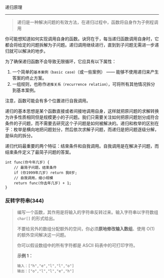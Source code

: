  递归原理

------

> 递归是一种解决问题的有效方法，在递归过程中，函数将自身作为子例程调用

你可能想知道如何实现调用自身的函数。诀窍在于，每当递归函数调用自身时，它都会将给定的问题拆解为子问题。递归调用继续进行，直到到子问题无需进一步递归就可以解决的地步。

为了确保递归函数不会导致无限循环，它应具有以下属性：

1. 一个简单的`基本案例（basic case）`（或一些案例） —— 能够不使用递归来产生答案的终止方案。
2. 一组规则，也称作`递推关系（recurrence relation）`，可将所有其他情况拆分到基本案例。

注意，函数可能会有多个位置进行自我调用。



递归的基本思想是某个函数直接或者间接地调用自身，这样就把原问题的求解转换为许多性质相同但是规模更小的子问题。我们只需要关注如何把原问题划分成符合条件的子问题，而不需要去研究这个子问题是如何被解决的。递归和枚举的区别在于：枚举是横向地把问题划分，然后依次求解子问题，而递归是把问题逐级分解，是纵向的拆分。

递归代码最重要的两个特征：结束条件和自我调用。自我调用是在解决子问题，而结束条件定义了最简子问题的答案。

```
int func(你今年几岁) {
    // 最简子问题，结束条件
    if (你1999年几岁) return 我0岁;
    // 自我调用，缩小规模
    return func(你去年几岁) + 1;   
}
```





### 反转字符串(344)

>  编写一个函数，其作用是将输入的字符串反转过来。输入字符串以字符数组 `char[]` 的形式给出。
>
> 不要给另外的数组分配额外的空间，你必须**原地修改输入数组**、使用 O(1) 的额外空间解决这一问题。
>
> 你可以假设数组中的所有字符都是 ASCII 码表中的可打印字符。
>
> **示例 1：**
>
> ```
> 输入：["h","e","l","l","o"]
> 输出：["o","l","l","e","h"]
> ```

